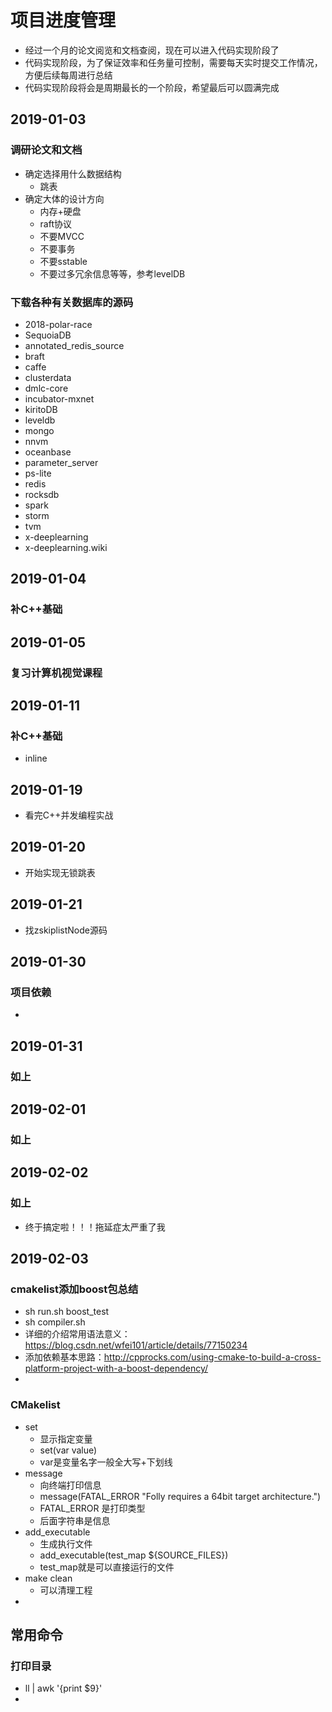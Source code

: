 # 项目进度管理

- 经过一个月的论文阅览和文档查阅，现在可以进入代码实现阶段了
- 代码实现阶段，为了保证效率和任务量可控制，需要每天实时提交工作情况，方便后续每周进行总结
- 代码实现阶段将会是周期最长的一个阶段，希望最后可以圆满完成

## 2019-01-03

### 调研论文和文档

- 确定选择用什么数据结构
  - 跳表
- 确定大体的设计方向
  - 内存+硬盘
  - raft协议
  - 不要MVCC
  - 不要事务
  - 不要sstable
  - 不要过多冗余信息等等，参考levelDB

### 下载各种有关数据库的源码

- 2018-polar-race
- SequoiaDB
- annotated_redis_source
- braft
- caffe
- clusterdata
- dmlc-core
- incubator-mxnet
- kiritoDB
- leveldb
- mongo
- nnvm
- oceanbase
- parameter_server
- ps-lite
- redis
- rocksdb
- spark
- storm
- tvm
- x-deeplearning
- x-deeplearning.wiki

## 2019-01-04

### 补C++基础

## 2019-01-05

### 复习计算机视觉课程

## 2019-01-11

### 补C++基础

- inline

## 2019-01-19

- 看完C++并发编程实战

## 2019-01-20

- 开始实现无锁跳表

## 2019-01-21

- 找zskiplistNode源码

## 2019-01-30

### 项目依赖

- 

## 2019-01-31

### 如上

## 2019-02-01

### 如上

## 2019-02-02

### 如上

- 终于搞定啦！！！拖延症太严重了我

## 2019-02-03

### cmakelist添加boost包总结

- sh run.sh boost_test
- sh compiler.sh
- 详细的介绍常用语法意义：https://blog.csdn.net/wfei101/article/details/77150234
- 添加依赖基本思路：http://cpprocks.com/using-cmake-to-build-a-cross-platform-project-with-a-boost-dependency/
- 

### CMakelist

- set
  - 显示指定变量
  - set(var value)
  - var是变量名字一般全大写+下划线
- message
  - 向终端打印信息
  - message(FATAL_ERROR "Folly requires a 64bit target architecture.")
  - FATAL_ERROR 是打印类型
  - 后面字符串是信息
- add_executable
  - 生成执行文件
  - add_executable(test_map ${SOURCE_FILES})
  - test_map就是可以直接运行的文件
- make clean
  - 可以清理工程
- 



## 常用命令

### 打印目录

- ll | awk '{print $9}'
- 